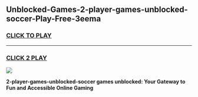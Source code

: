 
## Unblocked-Games-2-player-games-unblocked-soccer-Play-Free-3eema
<h3>
<a href="https://premium76.site?title=2-player-games-unblocked-soccer&ref=18A1">CLICK TO PLAY</a></h3>
<hr>

<h3>
<a href="https://premium76.site?title=2-player-games-unblocked-soccer&ref=18A1">CLICK 2 PLAY</a>
  
</h3>

<a href="https://premium76.site?title=2-player-games-unblocked-soccer&ref=18A1"><img src="https://clearcache.store/games.png"></a>


**2-player-games-unblocked-soccer games unblocked: Your Gateway to Fun and Accessible Online Gaming**
